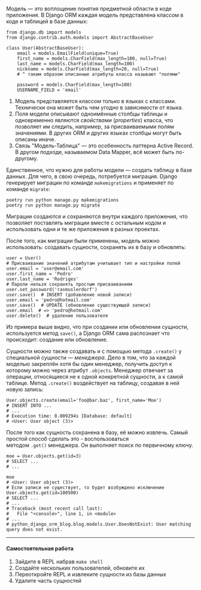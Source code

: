 Модель — это воплощение понятия предметной области в коде приложения. В Django ORM каждая модель представлена классом в коде и таблицей в базе данных:

```
from django.db import models
from django.contrib.auth.models import AbstractBaseUser

class User(AbstractBaseUser):
    email = models.EmailField(unique=True)
    first_name = models.CharField(max_length=100, null=True)
    last_name = models.CharField(max_length=100)
    nickname = models.CharField(max_length=20, null=True)
    # ^ таким образом описанные атрибуты класса называют "полями"

    password = models.CharField(max_length=100)
    USERNAME_FIELD = 'email'
```

1.  Модель представляется классом только в языках с классами. Технически она может быть чем угодно в зависимости от языка.
2.  Поля модели описывают одноимённые столбцы таблицы и одновременно являются _свойствами_ (_properties_) класса, что позволяет им следить, например, за присваиваемыми полям значениями. В других ORM и других языках столбцы могут быть описаны иначе.
3.  Связь "Модель-Таблица" — это особенность паттерна Active Record. В другом подходе, называемом Data Mapper, всё может быть по-другому.

Единственное, что нужно для работы модели — создать таблицу в базе данных. Для чего, в свою очередь, потребуется миграция. Django генерирует миграции по команде `makemigrations` и применяет по команде `migrate`:

```
poetry run python manage.py makemigrations
poetry run python manage.py migrate
```

Миграции создаются и сохраняются внутри каждого приложения, что позволяет поставлять миграции вместе с остальным кодом и использовать одни и те же приложения в разных проектах.

После того, как миграции были применены, модель можно использовать: создавать сущности, сохранять их в базу и обновлять:

```
user = User()
# Присваивание значений атрибутам учитывает тип и настройки полей
user.email = 'user@email.com'
user.first_name = 'Pedro'
user.last_name = 'Rodriges'
# Пароли нельзя сохранять простым присваиванием
user.set_password('rasmuslerdorf')
user.save()  # INSERT (добавление новой записи)
user.email = 'pedro@hotmail.com'
user.save()  # UPDATE (обновление существующей записи)
user.email  # => 'pedro@hotmail.com'
user.delete()  # удаление пользователя
```

Из примера выше видно, что при создании или обновлении сущности, используется метод `save()`, а Django ORM сама распознает что происходит: создание или обновление.

Сущности можно также создавать и с помощью метода `.create()` у специальной сущности — _менеджера_. Дело в том, что за каждой моделью закреплён хотя бы один менеджер, получить доступ к которому можно через атрибут `.objects`. Менеджер отвечает за операции, относящиеся не к одной конкретной сущности, а к самой таблице. Метод `.create()` воздействует на таблицу, создавая в ней новую запись:

```
User.objects.create(email='foo@bar.baz', first_name='Moe')
# INSERT INTO ...
# ...
# Execution time: 0.009294s [Database: default]
# <User: User object (3)>
```

После того как сущность сохранена в базу, её можно извлечь. Самый простой способ сделать это - воспользоваться методом `.get()` менеджера. Он выполняет поиск по первичному ключу.

```
moe = User.objects.get(id=3)
# SELECT ...
# ...

moe
# <User: User object (3)>
# Если записи не существует, то будет возбуждено исключение
User.objects.get(id=100500)
# SELECT ...
# ...
# Traceback (most recent call last):
#   File "<console>", line 1, in <module>
# ...
# python_django_orm_blog.blog.models.User.DoesNotExist: User matching query does not exist.
```

---

#### Самостоятельная работа

1.  Зайдите в REPL набрав `make shell`
2.  Создайте нескольких пользователей, обновите их
3.  Переоткройте REPL и извлеките сущности из базы данных
4.  Удалите часть сущностей
